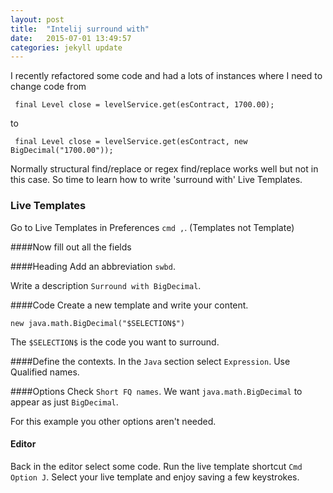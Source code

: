 ```yaml
---
layout: post
title:  "Intelij surround with"
date:   2015-07-01 13:49:57
categories: jekyll update
---
```

I recently refactored some code and had a lots of instances where I need to change code from

```
 final Level close = levelService.get(esContract, 1700.00);
```

to

```
 final Level close = levelService.get(esContract, new BigDecimal("1700.00"));
```

Normally structural find/replace or regex find/replace works well but not in this case. So time to learn how to write 'surround with' Live Templates.

### Live Templates
Go to Live Templates in Preferences `cmd ,`. (Templates not Template)

####Now fill out all the fields

####Heading
Add an abbreviation `swbd`.

Write a description `Surround with BigDecimal`.

####Code
Create a new template and write your content.
```
new java.math.BigDecimal("$SELECTION$")
```

The `$SELECTION$` is the code you want to surround.

####Define the contexts.
In the `Java` section select `Expression`.
Use Qualified names.

####Options
Check `Short FQ names`. We want `java.math.BigDecimal` to appear as just `BigDecimal`.

For this example you other options aren't needed.
#### Editor
Back in the editor select some code. Run the live template shortcut `Cmd Option J`. 
Select your live template and enjoy saving a few keystrokes.
